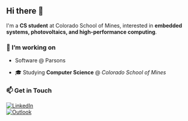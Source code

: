 ## Hi there 👋
I'm a **CS student** at Colorado School of Mines, interested in **embedded systems, photovoltaics, and high-performance computing**.

### 🔭 I’m working on
- Software @ Parsons
<!-- - ☀️ **Photovoltaic Reliability** @ *NREL*  -->
- 🎓 Studying **Computer Science** @ *Colorado School of Mines*


### 📫 Get in Touch  
[![LinkedIn](https://img.shields.io/badge/LinkedIn-%230077B5.svg?style=for-the-badge&logo=linkedin&logoColor=white)](https://www.linkedin.com/in/tobinford/)  
[![Outlook](https://img.shields.io/badge/Microsoft_Outlook-0078D4?style=for-the-badge&logo=microsoft-outlook&logoColor=white)](mailto:tobinford@mines.edu)  

